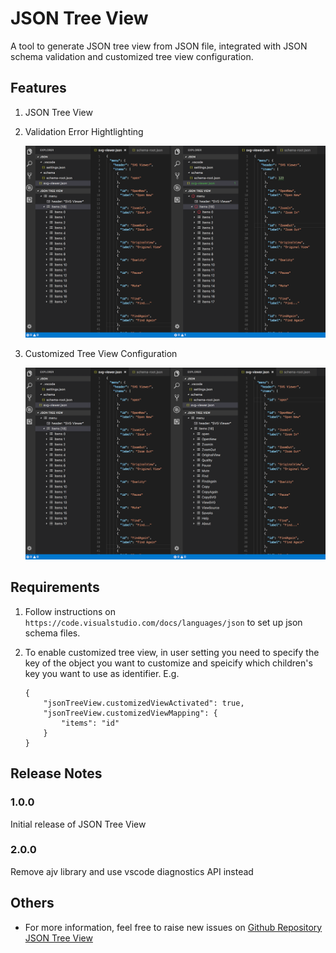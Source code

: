 # JSON Tree View

A tool to generate JSON tree view from JSON file, integrated with JSON schema validation and customized tree view configuration.

## Features
1. JSON Tree View

2. Validation Error Hightlighting

    <img src="https://raw.githubusercontent.com/ChaunceyKiwi/json-tree-view/master/images/demo1.png" alt="alt text" width="600px">

3. Customized Tree View Configuration

    <img src="https://raw.githubusercontent.com/ChaunceyKiwi/json-tree-view/master/images/demo2.png" alt="alt text" width="600px">

## Requirements

1. Follow instructions on `https://code.visualstudio.com/docs/languages/json` to set up json schema files.
2. To enable customized tree view, in user setting you need to specify the key of the object you want to customize and speicify which children's key you want to use as identifier. E.g. 
    
    ```
    {
        "jsonTreeView.customizedViewActivated": true,
        "jsonTreeView.customizedViewMapping": {
            "items": "id"
        }
    }
    ```

## Release Notes

### 1.0.0

Initial release of JSON Tree View

### 2.0.0

Remove ajv library and use vscode diagnostics API instead

## Others
* For more information, feel free to raise new issues on [Github Repository JSON Tree View](https://github.com/ChaunceyKiwi/json-tree-view)
